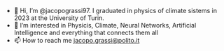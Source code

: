 - 👋 Hi, I’m @jacopograssi97. I graduated in physics of climate sistems in 2023 at the University of Turin.
- 👀 I’m interested in Physicis, Climate, Neural Networks, Artificial Intelligence and everything that connects them all
- 📫 How to reach me jacopo.grassi@polito.it

<!---
papone97/papone97 is a ✨ special ✨ repository because its `README.md` (this file) appears on your GitHub profile.
You can click the Preview link to take a look at your changes.
--->

